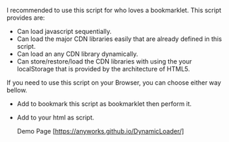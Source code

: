 I recommended to use this script for who loves a bookmarklet.
This script provides are:
  * Can load javascript sequentially.
  * Can load the major CDN libraries easily that are already defined in this script.
  * Can load an any CDN library dynamically.
  * Can store/restore/load the CDN libraries with using the your localStorage that is provided by the architecture of HTML5.


If you need to use this script on your Browser, you can choose either way  bellow.
- Add to bookmark this script as bookmarklet then perform it. 
- Add to your html as script.


   Demo Page [https://anyworks.github.io/DynamicLoader/]




